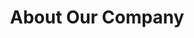 ---
title: "About Our Company"
description: "this is meta description"
draft: false
bg_image: "images/featue-bg.jpg"
---